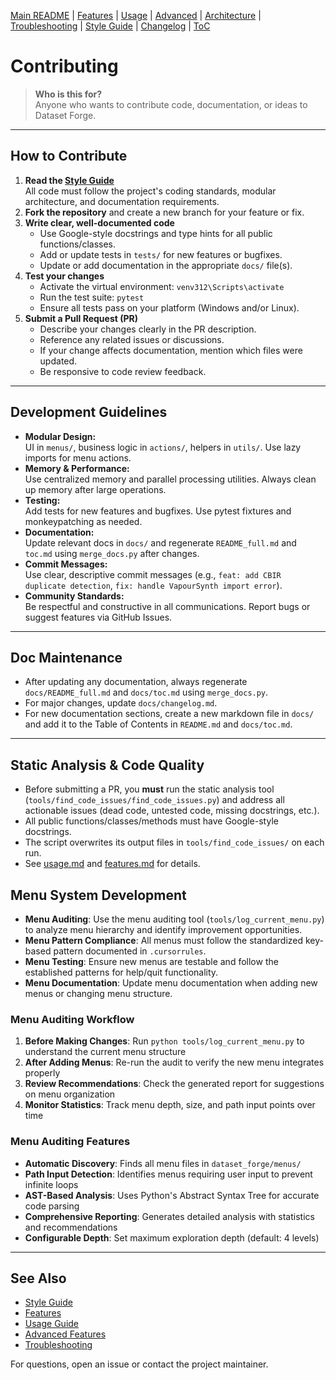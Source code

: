 [ Main README](../README.md) | [Features](features.md) | [Usage](usage.md) | [Advanced](advanced.md) | [Architecture](architecture.md) | [Troubleshooting](troubleshooting.md) | [Style Guide](style_guide.md) | [Changelog](changelog.md) | [ToC](toc.md)

# Contributing

> **Who is this for?**  
> Anyone who wants to contribute code, documentation, or ideas to Dataset Forge.

---

## How to Contribute

1. **Read the [Style Guide](style_guide.md)**  
   All code must follow the project's coding standards, modular architecture, and documentation requirements.
2. **Fork the repository** and create a new branch for your feature or fix.
3. **Write clear, well-documented code**
   - Use Google-style docstrings and type hints for all public functions/classes.
   - Add or update tests in `tests/` for new features or bugfixes.
   - Update or add documentation in the appropriate `docs/` file(s).
4. **Test your changes**
   - Activate the virtual environment: `venv312\Scripts\activate`
   - Run the test suite: `pytest`
   - Ensure all tests pass on your platform (Windows and/or Linux).
5. **Submit a Pull Request (PR)**
   - Describe your changes clearly in the PR description.
   - Reference any related issues or discussions.
   - If your change affects documentation, mention which files were updated.
   - Be responsive to code review feedback.

---

## Development Guidelines

- **Modular Design:**  
  UI in `menus/`, business logic in `actions/`, helpers in `utils/`. Use lazy imports for menu actions.
- **Memory & Performance:**  
  Use centralized memory and parallel processing utilities. Always clean up memory after large operations.
- **Testing:**  
  Add tests for new features and bugfixes. Use pytest fixtures and monkeypatching as needed.
- **Documentation:**  
  Update relevant docs in `docs/` and regenerate `README_full.md` and `toc.md` using `merge_docs.py` after changes.
- **Commit Messages:**  
  Use clear, descriptive commit messages (e.g., `feat: add CBIR duplicate detection`, `fix: handle VapourSynth import error`).
- **Community Standards:**  
  Be respectful and constructive in all communications. Report bugs or suggest features via GitHub Issues.

---

## Doc Maintenance

- After updating any documentation, always regenerate `docs/README_full.md` and `docs/toc.md` using `merge_docs.py`.
- For major changes, update `docs/changelog.md`.
- For new documentation sections, create a new markdown file in `docs/` and add it to the Table of Contents in `README.md` and `docs/toc.md`.

---

## Static Analysis & Code Quality

- Before submitting a PR, you **must** run the static analysis tool (`tools/find_code_issues/find_code_issues.py`) and address all actionable issues (dead code, untested code, missing docstrings, etc.).
- All public functions/classes/methods must have Google-style docstrings.
- The script overwrites its output files in `tools/find_code_issues/` on each run.
- See [usage.md](usage.md) and [features.md](features.md) for details.

## Menu System Development

- **Menu Auditing**: Use the menu auditing tool (`tools/log_current_menu.py`) to analyze menu hierarchy and identify improvement opportunities.
- **Menu Pattern Compliance**: All menus must follow the standardized key-based pattern documented in `.cursorrules`.
- **Menu Testing**: Ensure new menus are testable and follow the established patterns for help/quit functionality.
- **Menu Documentation**: Update menu documentation when adding new menus or changing menu structure.

### Menu Auditing Workflow

1. **Before Making Changes**: Run `python tools/log_current_menu.py` to understand the current menu structure
2. **After Adding Menus**: Re-run the audit to verify the new menu integrates properly
3. **Review Recommendations**: Check the generated report for suggestions on menu organization
4. **Monitor Statistics**: Track menu depth, size, and path input points over time

### Menu Auditing Features

- **Automatic Discovery**: Finds all menu files in `dataset_forge/menus/`
- **Path Input Detection**: Identifies menus requiring user input to prevent infinite loops
- **AST-Based Analysis**: Uses Python's Abstract Syntax Tree for accurate code parsing
- **Comprehensive Reporting**: Generates detailed analysis with statistics and recommendations
- **Configurable Depth**: Set maximum exploration depth (default: 4 levels)

---

## See Also

- [Style Guide](style_guide.md)
- [Features](features.md)
- [Usage Guide](usage.md)
- [Advanced Features](advanced.md)
- [Troubleshooting](troubleshooting.md)

For questions, open an issue or contact the project maintainer.
